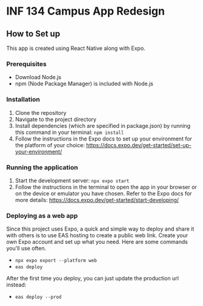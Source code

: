 # INF 134 Campus App Redesign

## How to Set up
This app is created using React Native along with Expo.
### Prerequisites
- Download Node.js
- npm (Node Package Manager) is included with Node.js
### Installation
1. Clone the repository
2. Navigate to the project directory
3. Install dependencies (which are specified in package.json) by running this command in your terminal: ```npm install```
4. Follow the instructions in the Expo docs to set up your environment for the platform of your choice: https://docs.expo.dev/get-started/set-up-your-environment/

### Running the application
1. Start the development server: ```npx expo start```
2. Follow the instructions in the terminal to open the app in your browser or on the device or emulator you have chosen. Refer to the Expo docs for more details: https://docs.expo.dev/get-started/start-developing/

### Deploying as a web app
Since this project uses Expo, a quick and simple way to deploy and share it with others is to use EAS hosting to create a public web link. Create your own Expo account and set up what you need. Here are some commands you'll use often.
- `npx expo export --platform web`
- `eas deploy`

After the first time you deploy, you can just update the production url instead:
- `eas deploy --prod`
